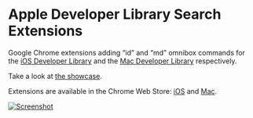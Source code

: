 # Apple Developer Library Search Extensions

Google Chrome extensions adding “id” and “md” omnibox commands for
the [iOS Developer Library][iOS Developer Library link] and
the [Mac Developer Library][Mac Developer Library link] respectively.

Take a look at [the showcase][Animation image].

Extensions are available in the Chrome Web Store:
[iOS][iOS Chrome Web Store link] and [Mac][Mac Chrome Web Store link].

[![Screenshot][Screenshot image]][Mac Chrome Web Store link]


[Animation image]: https://cloud.githubusercontent.com/assets/200401/4814141/25055734-5ece-11e4-95e0-c6694d6ada1c.gif
[Screenshot image]: https://cloud.githubusercontent.com/assets/200401/4750341/46f45a66-5a91-11e4-8639-05eca4464fc7.png

[iOS Developer Library link]: https://developer.apple.com/library/ios/navigation/
[Mac Developer Library link]: https://developer.apple.com/library/mac/navigation/
[iOS Chrome Web Store link]: https://chrome.google.com/webstore/detail/ios-developer-library-sea/pohjldcddcogpknpppoclidkbcmeddmf
[Mac Chrome Web Store link]: https://chrome.google.com/webstore/detail/mac-developer-library-sea/dfcjgadinngokhabjgkkjpfkbpccdink